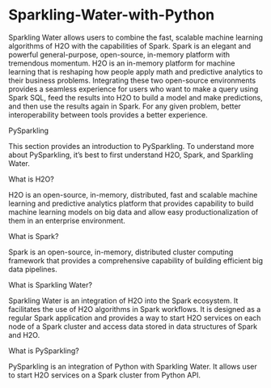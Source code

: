 # Sparkling-Water-with-Python

Sparkling Water allows users to combine the fast, scalable machine learning algorithms of H2O with the capabilities of Spark. Spark is an elegant and powerful general-purpose, open-source, in-memory platform with tremendous momentum. H2O is an in-memory platform for machine learning that is reshaping how people apply math and predictive analytics to their business problems. Integrating these two open-source environments provides a seamless experience for users who want to make a query using Spark SQL, feed the results into H2O to build a model and make predictions, and then use the results again in Spark. For any given problem, better interoperability between tools provides a better experience.


PySparkling

This section provides an introduction to PySparkling. To understand more about PySparkling, it’s best to first understand H2O, Spark, and Sparkling Water.

What is H2O?

H2O is an open-source, in-memory, distributed, fast and scalable machine learning and predictive analytics platform that provides capability to build machine learning models on big data and allow easy productionalization of them in an enterprise environment.

What is Spark?

Spark is an open-source, in-memory, distributed cluster computing framework that provides a comprehensive capability of building efficient big data pipelines.

What is Sparkling Water?

Sparkling Water is an integration of H2O into the Spark ecosystem. It facilitates the use of H2O algorithms in Spark workflows. It is designed as a regular Spark application and provides a way to start H2O services on each node of a Spark cluster and access data stored in data structures of Spark and H2O.

What is PySparkling?

PySparkling is an integration of Python with Sparkling Water. It allows user to start H2O services on a Spark cluster from Python API.

